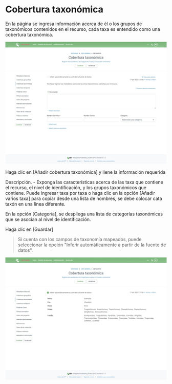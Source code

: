 # Cobertura taxonómica

En la página se ingresa información acerca de él o los grupos de taxonómicos contenidos en el recurso, cada taxa es entendido como una cobertura taxonómica.

![](<../../.gitbook/assets/image (10) (2).png>)



Haga clic en \[Añadir cobertura taxonómica] y llene la información requerida

Descripción. - Exponga las características acerca de las taxa que contiene el recurso, el nivel de identificación, y los grupos taxonómicos que contiene. Puede ingresar taxa por taxa o haga clic en la opción \[Añadir varios taxa] para copiar desde una lista de nombres, se debe colocar cata taxón en una línea diferente.

En la opción \[Categoría], se despliega una lista de categorías taxonómicas que se asocian al nivel de identificación.&#x20;

Haga clic en \[Guardar]

> Si cuenta con los campos de taxonomía mapeados, puede seleccionar la opción "Inferir automáticamente a partir de la fuente de datos".

![](<../../.gitbook/assets/image (15).png>)


